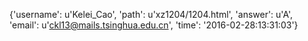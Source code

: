 {'username': u'Kelei_Cao', 'path': u'xz1204/1204.html', 'answer': u'A', 'email': u'ckl13@mails.tsinghua.edu.cn', 'time': '2016-02-28:13:31:03'}